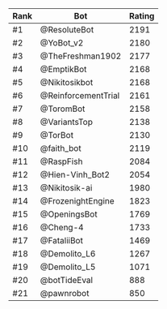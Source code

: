 Rank|Bot|Rating
---|---|---
#1|@ResoluteBot|2191
#2|@YoBot_v2|2180
#3|@TheFreshman1902|2177
#4|@EmptikBot|2168
#5|@Nikitosikbot|2168
#6|@ReinforcementTrial|2161
#7|@ToromBot|2158
#8|@VariantsTop|2138
#9|@TorBot|2130
#10|@faith_bot|2119
#11|@RaspFish|2084
#12|@Hien-Vinh_Bot2|2054
#13|@Nikitosik-ai|1980
#14|@FrozenightEngine|1823
#15|@OpeningsBot|1769
#16|@Cheng-4|1733
#17|@FataliiBot|1469
#18|@Demolito_L6|1267
#19|@Demolito_L5|1071
#20|@botTideEval|888
#21|@pawnrobot|850
